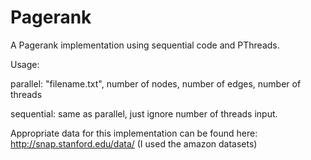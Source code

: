 # Pagerank
A Pagerank implementation using sequential code and PThreads.

Usage:

parallel: "filename.txt", number of nodes, number of edges, number of threads

sequential: same as parallel, just ignore number of threads input.

Appropriate data for this implementation can be found here: http://snap.stanford.edu/data/
(I used the amazon datasets)
